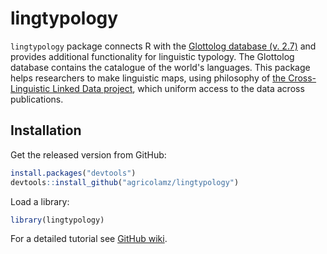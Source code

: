 # lingtypology

`lingtypology` package connects R with the [Glottolog database (v. 2.7)](http://glottolog.org/) and provides additional functionality for linguistic typology. The Glottolog database contains the catalogue of the world's languages. This package helps researchers to make linguistic maps, using philosophy of [the Cross-Linguistic Linked Data project](http://clld.org/), which uniform access to the data across publications.

## Installation

Get the released version from GitHub:

```R
install.packages("devtools")
devtools::install_github("agricolamz/lingtypology")
```

Load a library:
```R
library(lingtypology)
```

For a detailed tutorial see [GitHub wiki](https://github.com/agricolamz/lingtypology/wiki).
